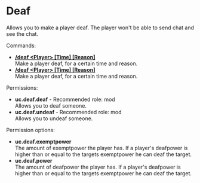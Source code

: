 Deaf
====
Allows you to make a player deaf. The player won't be able to send chat and see the chat.

Commands: <br>
* **[/deaf \<Player\> \[Time\] \[Reason\]](../commands/deaf.md)**<br>Make a player deaf, for a certain time and reason.
* **[/deaf \<Player\> \[Time\] \[Reason\]](../commands/deaf.md)**<br>Make a player deaf, for a certain time and reason.

Permissions: <br>
* **uc.deaf.deaf** - Recommended role: mod<br>Allows you to deaf someone.
* **uc.deaf.undeaf** - Recommended role: mod<br>Allows you to undeaf someone.

Permission options: <br>
* **uc.deaf.exemptpower**<br>The amount of exemptpower the player has. If a player's deafpower is higher than or equal to the targets exemptpower he can deaf the target.
* **uc.deaf.power**<br>The amount of deafpower the player has. If a player's deafpower is higher than or equal to the targets exemptpower he can deaf the target.
